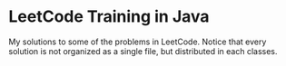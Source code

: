 # LeetCode Training in Java

My solutions to some of the problems in LeetCode. Notice that every solution is not organized as a single file, but distributed in each classes.